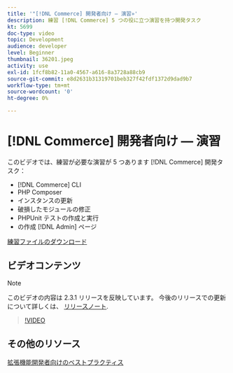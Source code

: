 ```yaml
---
title: '"[!DNL Commerce] 開発者向け — 演習»'
description: 練習 [!DNL Commerce] 5 つの役に立つ演習を持つ開発タスク
kt: 5699
doc-type: video
topic: Development
audience: developer
level: Beginner
thumbnail: 36201.jpeg
activity: use
exl-id: 1fcf8b82-11a0-4567-a616-8a3728a88cb9
source-git-commit: e8d2631b31319701beb327f42fdf1372d9dad9b7
workflow-type: tm+mt
source-wordcount: '0'
ht-degree: 0%

---
```


# [!DNL Commerce] 開発者向け — 演習

このビデオでは、練習が必要な演習が 5 つあります [!DNL Commerce] 開発タスク：

- [!DNL Commerce] CLI
- PHP Composer
- インスタンスの更新
- 破損したモジュールの修正
- PHPUnit テストの作成と実行
- の作成 [!DNL Admin] ページ

[練習ファイルのダウンロード](./assets/FreeIntro2.3.1.zip)

## ビデオコンテンツ

>[!NOTE]
>
>このビデオの内容は 2.3.1 リリースを反映しています。 今後のリリースでの更新について詳しくは、 [リリースノート](https://experienceleague.adobe.com/docs/commerce-operations/release/notes/overview.html).

>[!VIDEO](https://video.tv.adobe.com/v/36201?quality=12&learn=on)

## その他のリソース

[拡張機能開発者向けのベストプラクティス](https://developer.adobe.com/commerce/php/best-practices/)
